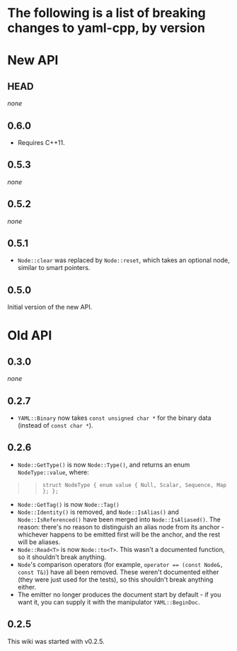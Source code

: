 # The following is a list of breaking changes to yaml-cpp, by version #

# New API #

## HEAD ##

_none_

## 0.6.0 ##

* Requires C++11.

## 0.5.3 ##

_none_

## 0.5.2 ##

_none_

## 0.5.1 ##

* `Node::clear` was replaced by `Node::reset`, which takes an optional node, similar to smart pointers.

## 0.5.0 ##

Initial version of the new API.

# Old API #

## 0.3.0 ##

_none_

## 0.2.7 ##

* `YAML::Binary` now takes `const unsigned char *` for the binary data (instead of `const char *`).

## 0.2.6 ##

* `Node::GetType()` is now `Node::Type()`, and returns an enum `NodeType::value`, where:

> > ` struct NodeType { enum value { Null, Scalar, Sequence, Map }; }; `

* `Node::GetTag()` is now `Node::Tag()`
* `Node::Identity()` is removed, and `Node::IsAlias()` and `Node::IsReferenced()` have been merged
  into `Node::IsAliased()`. The reason: there's no reason to distinguish an alias node from its anchor - whichever
  happens to be emitted first will be the anchor, and the rest will be aliases.
* `Node::Read<T>` is now `Node::to<T>`. This wasn't a documented function, so it shouldn't break anything.
* `Node`'s comparison operators (for example, `operator == (const Node&, const T&)`) have all been removed. These
  weren't documented either (they were just used for the tests), so this shouldn't break anything either.
* The emitter no longer produces the document start by default - if you want it, you can supply it with the
  manipulator `YAML::BeginDoc`.

## 0.2.5 ##

This wiki was started with v0.2.5.